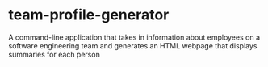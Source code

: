 # team-profile-generator
A command-line application that takes in information about employees on a software engineering team and generates an HTML webpage that displays summaries for each person
